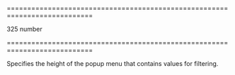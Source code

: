 <!--**
/*-------------------------------------------
    Auto-generated file. Do not modify.
-------------------------------------------

**-->
===========================================================================
<!--default-->325<!--/default-->
<!--type-->number<!--/type-->
===========================================================================

<!--shortDescription-->
Specifies the height of the popup menu that contains values for filtering.
<!--/shortDescription-->

<!--fullDescription-->

<!--/fullDescription-->